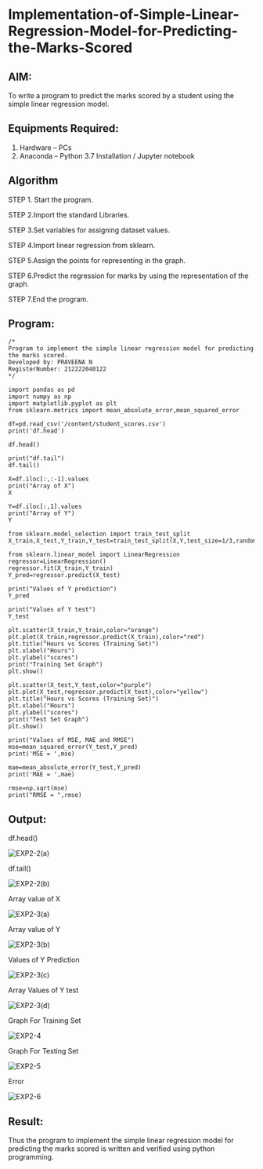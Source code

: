 # Implementation-of-Simple-Linear-Regression-Model-for-Predicting-the-Marks-Scored

## AIM:
To write a program to predict the marks scored by a student using the simple linear regression model.

## Equipments Required:
1. Hardware – PCs
2. Anaconda – Python 3.7 Installation / Jupyter notebook

## Algorithm
STEP 1. Start the program.

STEP 2.Import the standard Libraries.

STEP 3.Set variables for assigning dataset values.

STEP 4.Import linear regression from sklearn.

STEP 5.Assign the points for representing in the graph.

STEP 6.Predict the regression for marks by using the representation of the graph.

STEP 7.End the program.

## Program:
```
/*
Program to implement the simple linear regression model for predicting the marks scored.
Developed by: PRAVEENA N
RegisterNumber: 212222040122
*/
```
```
import pandas as pd
import numpy as np
import matplotlib.pyplot as plt
from sklearn.metrics import mean_absolute_error,mean_squared_error

df=pd.read_csv('/content/student_scores.csv')
print('df.head')

df.head()

print("df.tail")
df.tail()

X=df.iloc[:,:-1].values
print("Array of X")
X

Y=df.iloc[:,1].values
print("Array of Y")
Y

from sklearn.model_selection import train_test_split
X_train,X_test,Y_train,Y_test=train_test_split(X,Y,test_size=1/3,random_state=0)

from sklearn.linear_model import LinearRegression
regressor=LinearRegression()
regressor.fit(X_train,Y_train)
Y_pred=regressor.predict(X_test)

print("Values of Y prediction")
Y_pred

print("Values of Y test")
Y_test

plt.scatter(X_train,Y_train,color="orange")
plt.plot(X_train,regressor.predict(X_train),color="red")
plt.title("Hours vs Scores (Training Set)")
plt.xlabel("Hours")
plt.ylabel("scores")
print("Training Set Graph")
plt.show()

plt.scatter(X_test,Y_test,color="purple")
plt.plot(X_test,regressor.predict(X_test),color="yellow")
plt.title("Hours vs Scores (Training Set)")
plt.xlabel("Hours")
plt.ylabel("scores")
print("Test Set Graph")
plt.show()

print("Values of MSE, MAE and RMSE")
mse=mean_squared_error(Y_test,Y_pred)
print('MSE = ',mse)

mae=mean_absolute_error(Y_test,Y_pred)
print('MAE = ',mae)

rmse=np.sqrt(mse)
print("RMSE = ",rmse)
```

## Output:

df.head()

![EXP2-2(a)](https://github.com/AnnBlessy/Implementation-of-Simple-Linear-Regression-Model-for-Predicting-the-Marks-Scored/assets/119477835/83e836a5-4565-48a7-9977-a7f085fe48d5)

df.tail()

![EXP2-2(b)](https://github.com/AnnBlessy/Implementation-of-Simple-Linear-Regression-Model-for-Predicting-the-Marks-Scored/assets/119477835/1e89f794-316e-495d-8cc6-d996bf4aa8fb)




Array value of X

![EXP2-3(a)](https://github.com/AnnBlessy/Implementation-of-Simple-Linear-Regression-Model-for-Predicting-the-Marks-Scored/assets/119477835/6f0f203a-f964-45a6-8fef-03c94460ab0f)


Array value of Y

![EXP2-3(b)](https://github.com/AnnBlessy/Implementation-of-Simple-Linear-Regression-Model-for-Predicting-the-Marks-Scored/assets/119477835/b395273b-5b41-401e-b75e-ece609b0ba79)


Values of Y Prediction

![EXP2-3(c)](https://github.com/AnnBlessy/Implementation-of-Simple-Linear-Regression-Model-for-Predicting-the-Marks-Scored/assets/119477835/e3e7d3bb-9a18-4345-a77c-a82898b9bee6)


Array Values of Y test

![EXP2-3(d)](https://github.com/AnnBlessy/Implementation-of-Simple-Linear-Regression-Model-for-Predicting-the-Marks-Scored/assets/119477835/e0268633-13d2-49c9-9a4a-b970839acf42)





Graph For Training Set

![EXP2-4](https://github.com/AnnBlessy/Implementation-of-Simple-Linear-Regression-Model-for-Predicting-the-Marks-Scored/assets/119477835/1c9e8b15-9199-4037-b22f-f026defe8889)






Graph For Testing Set

![EXP2-5](https://github.com/AnnBlessy/Implementation-of-Simple-Linear-Regression-Model-for-Predicting-the-Marks-Scored/assets/119477835/f9ed7cc5-e28a-4376-aac4-efcd9cdc92f9)



Error

![EXP2-6](https://github.com/AnnBlessy/Implementation-of-Simple-Linear-Regression-Model-for-Predicting-the-Marks-Scored/assets/119477835/80090da9-868b-4854-b970-840396a4be77)



## Result:
Thus the program to implement the simple linear regression model for predicting the marks scored is written and verified using python programming.
